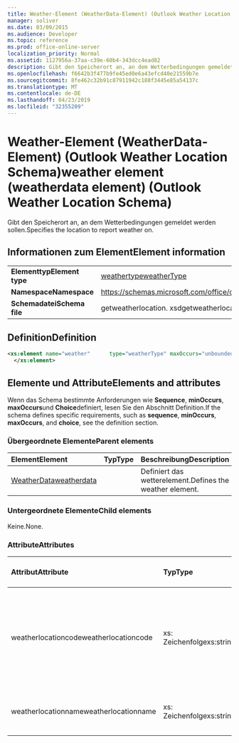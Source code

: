 ```yaml
---
title: Weather-Element (WeatherData-Element) (Outlook Weather Location Schema)
manager: soliver
ms.date: 03/09/2015
ms.audience: Developer
ms.topic: reference
ms.prod: office-online-server
localization_priority: Normal
ms.assetid: 1127956a-37aa-c39e-60b4-343dcc4ead82
description: Gibt den Speicherort an, an dem Wetterbedingungen gemeldet werden sollen.
ms.openlocfilehash: f6642b3f477b9fe45ed0e6a43efcd40e21559b7e
ms.sourcegitcommit: 8fe462c32b91c87911942c188f3445e85a54137c
ms.translationtype: MT
ms.contentlocale: de-DE
ms.lasthandoff: 04/23/2019
ms.locfileid: "32355209"
---
```

# <a name="weather-element-weatherdata-element-outlook-weather-location-schema"></a><span data-ttu-id="650f9-103">Weather-Element (WeatherData-Element) (Outlook Weather Location Schema)</span><span class="sxs-lookup"><span data-stu-id="650f9-103">weather element (weatherdata element) (Outlook Weather Location Schema)</span></span>

<span data-ttu-id="650f9-104">Gibt den Speicherort an, an dem Wetterbedingungen gemeldet werden sollen.</span><span class="sxs-lookup"><span data-stu-id="650f9-104">Specifies the location to report weather on.</span></span>
  
## <a name="element-information"></a><span data-ttu-id="650f9-105">Informationen zum Element</span><span class="sxs-lookup"><span data-stu-id="650f9-105">Element information</span></span>

|||
|:-----|:-----|
|<span data-ttu-id="650f9-106">**Elementtyp**</span><span class="sxs-lookup"><span data-stu-id="650f9-106">**Element type**</span></span> <br/> |[<span data-ttu-id="650f9-107">weathertype</span><span class="sxs-lookup"><span data-stu-id="650f9-107">weatherType</span></span>](weathertype-complextype-outlook-weather-location-schema.md) <br/> |
|<span data-ttu-id="650f9-108">**Namespace**</span><span class="sxs-lookup"><span data-stu-id="650f9-108">**Namespace**</span></span> <br/> |https://schemas.microsoft.com/office/outlook/15/getweatherlocation.xsd  <br/> |
|<span data-ttu-id="650f9-109">**Schemadatei**</span><span class="sxs-lookup"><span data-stu-id="650f9-109">**Schema file**</span></span> <br/> |<span data-ttu-id="650f9-110">getweatherlocation. xsd</span><span class="sxs-lookup"><span data-stu-id="650f9-110">getweatherlocation.xsd</span></span>  <br/> |
   
## <a name="definition"></a><span data-ttu-id="650f9-111">Definition</span><span class="sxs-lookup"><span data-stu-id="650f9-111">Definition</span></span>

```XML
<xs:element name="weather"      type="weatherType" maxOccurs="unbounded"    >
  </xs:element>  

```

## <a name="elements-and-attributes"></a><span data-ttu-id="650f9-112">Elemente und Attribute</span><span class="sxs-lookup"><span data-stu-id="650f9-112">Elements and attributes</span></span>

<span data-ttu-id="650f9-113">Wenn das Schema bestimmte Anforderungen wie **Sequence**, **minOccurs**, **maxOccurs**und **Choice**definiert, lesen Sie den Abschnitt Definition.</span><span class="sxs-lookup"><span data-stu-id="650f9-113">If the schema defines specific requirements, such as **sequence**, **minOccurs**, **maxOccurs**, and **choice**, see the definition section.</span></span> 
  
### <a name="parent-elements"></a><span data-ttu-id="650f9-114">Übergeordnete Elemente</span><span class="sxs-lookup"><span data-stu-id="650f9-114">Parent elements</span></span>

|<span data-ttu-id="650f9-115">**Element**</span><span class="sxs-lookup"><span data-stu-id="650f9-115">**Element**</span></span>|<span data-ttu-id="650f9-116">**Typ**</span><span class="sxs-lookup"><span data-stu-id="650f9-116">**Type**</span></span>|<span data-ttu-id="650f9-117">**Beschreibung**</span><span class="sxs-lookup"><span data-stu-id="650f9-117">**Description**</span></span>|
|:-----|:-----|:-----|
|[<span data-ttu-id="650f9-118">WeatherData</span><span class="sxs-lookup"><span data-stu-id="650f9-118">weatherdata</span></span>](weatherdata-element-outlook-weather-location-schema.md) <br/> ||<span data-ttu-id="650f9-119">Definiert das wetterelement.</span><span class="sxs-lookup"><span data-stu-id="650f9-119">Defines the weather element.</span></span>  <br/> |
   
### <a name="child-elements"></a><span data-ttu-id="650f9-120">Untergeordnete Elemente</span><span class="sxs-lookup"><span data-stu-id="650f9-120">Child elements</span></span>

<span data-ttu-id="650f9-121">Keine.</span><span class="sxs-lookup"><span data-stu-id="650f9-121">None.</span></span>
  
### <a name="attributes"></a><span data-ttu-id="650f9-122">Attribute</span><span class="sxs-lookup"><span data-stu-id="650f9-122">Attributes</span></span>

|<span data-ttu-id="650f9-123">**Attribut**</span><span class="sxs-lookup"><span data-stu-id="650f9-123">**Attribute**</span></span>|<span data-ttu-id="650f9-124">**Typ**</span><span class="sxs-lookup"><span data-stu-id="650f9-124">**Type**</span></span>|<span data-ttu-id="650f9-125">**Erforderlich**</span><span class="sxs-lookup"><span data-stu-id="650f9-125">**Required**</span></span>|<span data-ttu-id="650f9-126">**Beschreibung**</span><span class="sxs-lookup"><span data-stu-id="650f9-126">**Description**</span></span>|<span data-ttu-id="650f9-127">**Mögliche Werte**</span><span class="sxs-lookup"><span data-stu-id="650f9-127">**Possible values**</span></span>|
|:-----|:-----|:-----|:-----|:-----|
|<span data-ttu-id="650f9-128">weatherlocationcode</span><span class="sxs-lookup"><span data-stu-id="650f9-128">weatherlocationcode</span></span>  <br/> |<span data-ttu-id="650f9-129">xs: Zeichenfolge</span><span class="sxs-lookup"><span data-stu-id="650f9-129">xs:string</span></span>  <br/> |<span data-ttu-id="650f9-130">erforderlich</span><span class="sxs-lookup"><span data-stu-id="650f9-130">required</span></span>  <br/> |<span data-ttu-id="650f9-131">Gibt einen Code an, der dem Speicherort zugeordnet ist, um mehrere Speicherorte mit demselben Namen zu unterscheiden.</span><span class="sxs-lookup"><span data-stu-id="650f9-131">Specifies a code that is associated with the location to distinguish multiple locations with the same name.</span></span>  <br/> |<span data-ttu-id="650f9-132">Ein Wert vom Typ xs: String</span><span class="sxs-lookup"><span data-stu-id="650f9-132">A value of the type xs:string</span></span>  <br/> |
|<span data-ttu-id="650f9-133">weatherlocationname</span><span class="sxs-lookup"><span data-stu-id="650f9-133">weatherlocationname</span></span>  <br/> |<span data-ttu-id="650f9-134">xs: Zeichenfolge</span><span class="sxs-lookup"><span data-stu-id="650f9-134">xs:string</span></span>  <br/> |<span data-ttu-id="650f9-135">erforderlich</span><span class="sxs-lookup"><span data-stu-id="650f9-135">required</span></span>  <br/> |<span data-ttu-id="650f9-136">Gibt den Namen des Speicherorts an.</span><span class="sxs-lookup"><span data-stu-id="650f9-136">Specifies the name of the location.</span></span>  <br/> |<span data-ttu-id="650f9-137">Ein Wert vom Typ xs: String</span><span class="sxs-lookup"><span data-stu-id="650f9-137">A value of the type xs:string</span></span>  <br/> |
   

